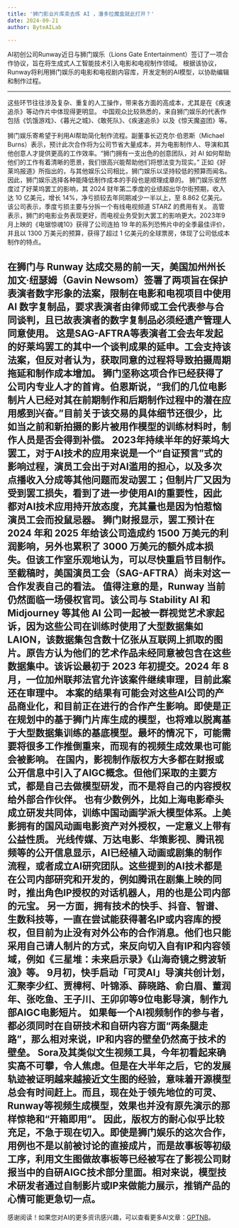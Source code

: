 ```yaml
---
title: '狮门影业片库卖去炼 AI ，潘多拉魔盒就此打开？'
date: 2024-09-21
author: ByteAILab

---
```


AI初创公司Runway近日与狮门娱乐（Lions Gate Entertainment）签订了一项合作协议，旨在将生成式人工智能技术引入电影和电视制作领域。
根据该协议，Runway将利用狮门娱乐的电影和电视剧内容库，开发定制的AI模型，以协助编辑和制作过程。

---
这些环节往往涉及复杂、重复的人工操作，带来各方面的高成本，尤其是在《疾速追杀》等动作片中体现得更明显。
中国观众比较熟悉的，来自狮门娱乐的代表作包括《饥饿游戏》、《暮光之城》、《敢死队》、《疾速追杀》以及《惊天魔盗团》等。

狮门娱乐寄希望于利用AI帮助简化制作流程。副董事长迈克尔·伯恩斯（Michael Burns）表示，预计此次合作将为公司节省大量成本，并为电影制作人、导演和其他创意人才提供更高的工作效率。“狮门拥有一支出色的创意团队，对 AI 如何帮助他们的工作有着清晰的愿景，我们很高兴能帮助他们将想法变为现实。”
正如《好莱坞报道》所指出的，与其他娱乐公司相比，狮门娱乐以坚持较低的预算而闻名。因此，狮门娱乐选择各种能降低制作成本的手段也是顺理成章的。
狮门娱乐安然度过了好莱坞罢工的影响，其 2024 财年第二季度的业绩超出华尔街预期，收入达 10 亿美元，增长 14%，净亏损较去年同期减少一半以上，至 8.862 亿美元。该公司表示，季度亏损主要与分拆一个有线电视频道 STARZ 的费用有关。
高管表示，狮门的电影业务表现更好，而电视业务受到大罢工的影响更大。2023年9月上映的《电锯惊魂10》获得了公司连拍 19 年的系列恐怖片中的全季最佳评价，并且以 1300 万美元的预算，获得了超过 1 亿美元的全球票房，体现了公司低成本制作的特点。

在狮门与 Runway 达成交易的前一天，美国加州州长加文·纽瑟姆（Gavin Newsom）签署了两项旨在保护表演者数字形象的法案，限制在电影和电视项目中使用 AI 数字复制品，要求表演者由律师或工会代表参与合同谈判，且已故表演者的数字复制品必须经遗产管理人同意使用。
这是SAG-AFTRA等表演者工会去年发起的好莱坞罢工的其中一个谈判成果的延申。工会支持该法案，但反对者认为，获取同意的过程将导致拍摄周期拖延和制作成本增加。
狮门坚称这项合作已经获得了公司内专业人才的首肯。伯恩斯说，“我们的几位电影制片人已经对其在前期制作和后期制作过程中的潜在应用感到兴奋。”目前关于该交易的具体细节还很少，比如当之前和新拍摄的影片被用作模型的训练材料时，制作人员是否会得到补偿。
2023年持续半年的好莱坞大罢工，对于AI技术的应用来说是一个“自证预言”式的影响过程，演员工会出于对AI滥用的担心，以及多次点播收入分成等其他问题而发动罢工；但制片厂又因为受到罢工损失，看到了进一步使用AI的重要性，因此都对AI技术应用持开放态度，充其量也是因为怕惹恼演员工会而投鼠忌器。
狮门财报显示，罢工预计在 2024 年和 2025 年给该公司造成约 1500 万美元的利润影响，另外也累积了 3000 万美元的额外成本损失。但该工作室乐观地认为，可以尽快重启节目制作。
至截稿时，美国演员工会（SAG-AFTRA）尚未对这一合作发表自己的看法。
值得注意的是，Runway 当前仍然面临一场侵权官司。该公司与 Stability AI 和 Midjourney 等其他 AI 公司一起被一群视觉艺术家起诉，因为这些公司在训练时使用了大型数据集如 LAION，该数据集包含数十亿张从互联网上抓取的图片。原告方认为他们的艺术作品未经同意被包含在这些数据集中。该诉讼最初于 2023 年初提交。2024 年 8 月，一位加州联邦法官允许该案件继续审理，目前此案还在审理中。
本案的结果有可能会对这些AI公司的产品商业化，和目前正在进行的合作产生影响。即使是正在规划中的基于狮门片库生成的模型，也将难以脱离基于大型数据集训练的基底模型。最坏的情况下，可能需要将很多工作推倒重来，而现有的视频生成效果也可能会被影响。
在国内，影视制作版权方大多都在财报或公开信息中引入了AIGC概念。但他们采取的主要方式，都是自己去做模型研发，而不是将自己的内容授权给外部合作伙伴。
也有少数例外，比如上海电影牵头成立研发共同体，训练中国动画学派大模型体系。上美影拥有的国风动画电影资产对外授权，一定意义上带有公益性质。
光线传媒、万达电影、华策影视、腾讯视频等的公开信息显示，AI已经植入动画或剧集的制作流程，或者成立AI研究团队。这些提到的AI技术都是在公司内部研究和开发的，例如腾讯在剧集上映的同时，推出角色IP授权的对话机器人，用的也是公司内部的元宝。
另一方面，拥有技术的快手、抖音、智谱、生数科技等，一直在尝试能获得著名IP或内容库的授权，但目前为止没有对外公布的合作消息。他们也只能采用自己请人制片的方式，来反向切入自有IP和内容领域，例如《三星堆：未来启示录》《山海奇镜之劈波斩浪》等。
9月初，快手启动「可灵AI」导演共创计划，汇聚李少红、贾樟柯、叶锦添、薛晓路、俞白眉、董润年、张吃鱼、王子川、王卯卯等9位电影导演，制作九部AIGC电影短片。
如果每一个AI视频制作的参与者，都必须同时在自研技术和自研内容方面“两条腿走路”，那么相对来说，IP和内容的壁垒仍然高于技术的壁垒。
Sora及其类似文生视频工具，今年初看起来确实高不可攀，令人焦虑。但是在大半年之后，它的发展轨迹被证明越来越接近文生图的经验，意味着开源模型总会有时间赶上。而且，现在处于领先地位的可灵、Runway等视频生成模型，效果也并没有原先演示的那样惊艳和“开箱即用”。
因此，版权方的耐心似乎比较充足，不急于现在切入。即使是狮门娱乐的这次合作，用例也不是以前被讨论的直接成片，而是故事板等初级工序，利用文生图做故事板等已经被写在了影视公司财报当中的自研AIGC技术部分里面。相对来说，模型技术研发者通过自制影片或IP来做能力展示，推销产品的心情可能更急切一点。
---
感谢阅读！如果您对AI的更多资讯感兴趣，可以查看更多AI文章：[GPTNB](https://gptnb.com)。